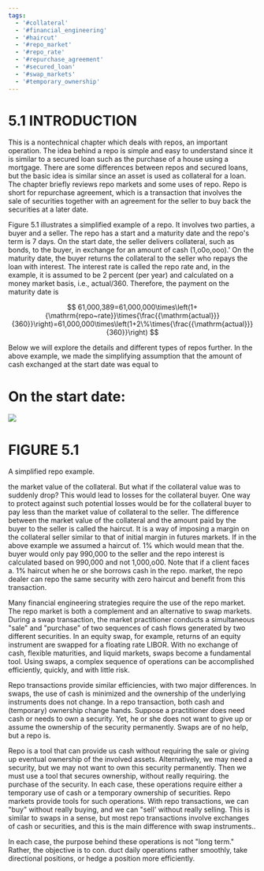 ```yaml
---
tags:
  - '#collateral'
  - '#financial_engineering'
  - '#haircut'
  - '#repo_market'
  - '#repo_rate'
  - '#repurchase_agreement'
  - '#secured_loan'
  - '#swap_markets'
  - '#temporary_ownership'
---
```

# 5.1 INTRODUCTION  

This is a nontechnical chapter which deals with repos, an important operation. The idea behind a repo is simple and easy to understand since it is similar to a secured loan such as the purchase of a house using a mortgage. There are some differences between repos and secured loans, but the basic idea is similar since an asset is used as collateral for a loan. The chapter briefly reviews repo markets and some uses of repo. Repo is short for repurchase agreement, which is a transaction that involves the sale of securities together with an agreement for the seller to buy back the securities at a later date.  

Figure 5.1 illustrates a simplified example of a repo. It involves two parties, a buyer and a seller. The repo has a start and a maturity date and the repo's term is 7 days. On the start date, the seller delivers collateral, such as bonds, to the buyer, in exchange for an amount of cash (1,o0o,ooo).' On the maturity date, the buyer returns the collateral to the seller who repays the loan with interest. The interest rate is called the repo rate and, in the example, it is assumed to be 2 percent (per year) and calculated on a money market basis, i.e., actual/360. Therefore, the payment on the maturity date is  

$$
61,000,389=61,000,000\times\left(1+{\mathrm{repo~rate}}\times{\frac{{\mathrm{actual}}}{360}}\right)=61,000,000\times\left(1+2\%\times{\frac{{\mathrm{actual}}}{360}}\right)
$$  

Below we will explore the details and different types of repos further. In the above example, we made the simplifying assumption that the amount of cash exchanged at the start date was equal to  

# On the start date:  

![](b9a47db89bf14a612f8ac3cd3f6a2b6bb32f7a582c03224ffb3521595ee9f91e.jpg)  

# FIGURE 5.1  

A simplified repo example.  

the market value of the collateral. But what if the collateral value was to suddenly drop? This would lead to losses for the collateral buyer. One way to protect against such potential losses would be for the collateral buyer to pay less than the market value of collateral to the seller. The difference between the market value of the collateral and the amount paid by the buyer to the seller is called the haircut. It is a way of imposing a margin on the collateral seller similar to that of initial margin in futures markets. If in the above example we assumed a haircut of. $1\%$ which would mean that the. buyer would only pay 990,000 to the seller and the repo interest is calculated based on 990,000 and not 1,000,o00. Note that if a client faces a. $1\%$ haircut when he or she borrows cash in the repo. market, the repo dealer can repo the same security with zero haircut and benefit from this transaction.  

Many financial engineering strategies require the use of the repo market. The repo market is both a complement and an alternative to swap markets. During a swap transaction, the market practitioner conducts a simultaneous "sale" and "purchase" of two sequences of cash flows generated by two different securities. In an equity swap, for example, returns of an equity instrument are swapped for a floating rate LIBOR. With no exchange of cash, flexible maturities, and liquid markets, swaps become a fundamental tool. Using swaps, a complex sequence of operations can be accomplished efficiently, quickly, and with little risk.  

Repo transactions provide similar efficiencies, with two major differences. In swaps, the use of cash is minimized and the ownership of the underlying instruments does not change. In a repo transaction, both cash and (temporary) ownership change hands. Suppose a practitioner does need cash or needs to own a security. Yet, he or she does not want to give up or assume the ownership of the security permanently. Swaps are of no help, but a repo is.  

Repo is a tool that can provide us cash without requiring the sale or giving up eventual ownership of the involved assets. Alternatively, we may need a security, but we may not want to own this security permanently. Then we must use a tool that secures ownership, without really requiring. the purchase of the security. In each case, these operations require either a temporary use of cash or a temporary ownership of securities. Repo markets provide tools for such operations. With repo transactions, we can "buy" without really buying, and we can "sell' without really selling. This is similar to swaps in a sense, but most repo transactions involve exchanges of cash or securities, and this is the main difference with swap instruments..  

In each case, the purpose behind these operations is not "long term." Rather, the objective is to con. duct daily operations rather smoothly, take directional positions, or hedge a position more efficiently.  
